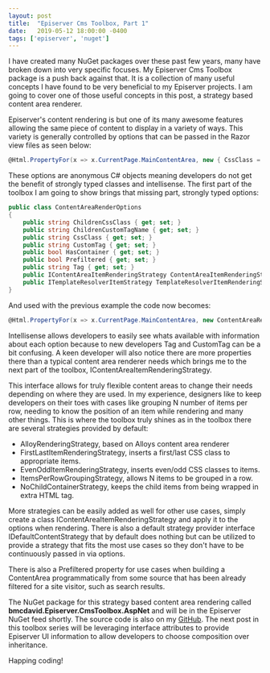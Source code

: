 ```yaml
---
layout: post
title:  "Episerver Cms Toolbox, Part 1"
date:   2019-05-12 18:00:00 -0400
tags: ['episerver', 'nuget']
---
```

I have created many NuGet packages over these past few years, many have broken down into very specific focuses. My Episerver Cms Toolbox package is a push back against that. It is a collection of many useful concepts I have found to be very beneficial to my Episerver projects. I am going to cover one of those useful concepts in this post, a strategy based content area renderer.

Episerver's content rendering is but one of its many awesome features allowing the same piece of content to display in a variety of ways. This variety is generally controlled by options that can be passed in the Razor view files as seen below:

```cs
@Html.PropertyFor(x => x.CurrentPage.MainContentArea, new { CssClass = "row equal-height", tag = Global.ContentAreaTags.FullWidth })
```

These options are anonymous C# objects meaning developers do not get the benefit of strongly typed classes and intellisense. The first part of the toolbox I am going to show brings that missing part, strongly typed options:

```cs
public class ContentAreaRenderOptions
{
    public string ChildrenCssClass { get; set; }
    public string ChildrenCustomTagName { get; set; }
    public string CssClass { get; set; }
    public string CustomTag { get; set; }
    public bool HasContainer { get; set; }
    public bool Prefiltered { get; set; }
    public string Tag { get; set; }
    public IContentAreaItemRenderingStrategy ContentAreaItemRenderingStrategy { get; set; }
    public ITemplateResolverItemStrategy TemplateResolverItemRenderingStrategy { get; set; }
}
```

And used with the previous example the code now becomes:

```cs
@Html.PropertyFor(x => x.CurrentPage.MainContentArea, new ContentAreaRenderOptions { CssClass = "row equal-height", Tag = Global.ContentAreaTags.FullWidth })
```

Intellisense allows developers to easily see whats available with information about each option because to new developers Tag and CustomTag can be a bit confusing. A keen developer will also notice there are more properties there than a typical content area renderer needs which brings me to the next part of the toolbox, IContentAreaItemRenderingStrategy.

This interface allows for truly flexible content areas to change their needs depending on where they are used. In my experience, designers like to keep developers on their toes with cases like grouping N number of items per row, needing to know the position of an item while rendering and many other things. This is where the toolbox truly shines as in the toolbox there are several strategies provided by default:

* AlloyRenderingStrategy, based on Alloys content area renderer
* FirstLastItemRenderingStrategy, inserts a first/last CSS class to appropriate items.
* EvenOddItemRenderingStrategy, inserts even/odd CSS classes to items.
* ItemsPerRowGroupingStrategy, allows N items to be grouped in a row.
* NoChildContainerStrategy, keeps the child items from being wrapped in extra HTML tag.

More strategies can be easily added as well for other use cases, simply create a class IContentAreaItemRenderingStrategy and apply it to the options when rendering. There is also a default strategy provider interface IDefaultContentStrategy that by default does nothing but can be utilized to provide a strategy that fits the most use cases so they don't have to be continuously passed in via options.

There is also a Prefiltered property for use cases when building a ContentArea programmatically from some source that has been already filtered for a site visitor, such as search results.

The NuGet package for this strategy based content area rendering called **bmcdavid.Episerver.CmsToolbox.AspNet** and will be in the Episerver NuGet feed shortly. The source code is also on my [GitHub](https://github.com/bmcdavid/epi-cms-toolbox). The next post in this toolbox series will be leveraging interface attributes to provide Episerver UI information to allow developers to choose composition over inheritance.

Happing coding!